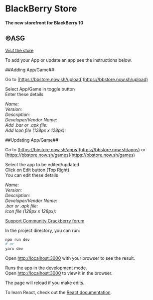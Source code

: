 
<h1>BlackBerry Store</h1>
<h4>The new storefront for BlackBerry 10</h4>
<h2>&copy;ASG</h2>

[Visit the store](https://bb.sz7.me)


To add your App or update an app see the instructions below.

##Adding App/Game##

Go to [https://bbstore.now.sh/upload](https://bbstore.now.sh/upload)

Select App/Game in toggle button\
Enter these details

_Name:_\
_Version:_\
_Description:_\
_Developer/Vendor Name:_\
_Add .bar or .apk file:_\
_Add Icon file (128px x 128px):_


##Updating App/Game##

Go to [https://bbstore.now.sh/apps](https://bbstore.now.sh/apps) or [https://bbstore.now.sh/games](https://bbstore.now.sh/games)

Select the app to be edited/updated\
Click on Edit button (Top Right)\
You can edit these details

_Name:_\
_Version:_\
_Description:_\
_Developer/Vendor Name:_\
_.bar or .apk file:_\
_Icon file (128px x 128px):_


[Support Community Crackberry forum](https://forums.crackberry.com/blackberry-10-os-f269/blackberry-store-new-storefront-bb10-https-bb-sz7-me-1186577/)


In the project directory, you can run:

```bash
npm run dev
# or
yarn dev
```

Open [http://localhost:3000](http://localhost:3000) with your browser to see the result.


Runs the app in the development mode.<br />
Open [http://localhost:3000](http://localhost:3000) to view it in the browser.

The page will reload if you make edits.<br />

To learn React, check out the [React documentation](https://reactjs.org/).

